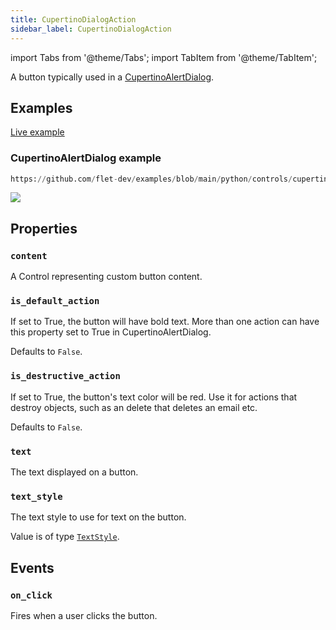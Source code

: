 ```yaml
---
title: CupertinoDialogAction
sidebar_label: CupertinoDialogAction
---
```


import Tabs from '@theme/Tabs';
import TabItem from '@theme/TabItem';

A button typically used in a [CupertinoAlertDialog](/docs/controls/cupertinoalertdialog).

## Examples

[Live example](https://flet-controls-gallery.fly.dev/buttons/cupertinodialogaction)

### CupertinoAlertDialog example


```python reference
https://github.com/flet-dev/examples/blob/main/python/controls/cupertino/cupertino-dialogs-alerts-panels/cupertino-alert-dialog-simple.py
```


<img src="/img/docs/controls/cupertinodialogaction/cupertinoalertdialog.png" className="screenshot-50" />

## Properties

### `content`

A Control representing custom button content.

### `is_default_action`

If set to True, the button will have bold text. More than one action can have this property set to True in
CupertinoAlertDialog.

Defaults to `False`.

### `is_destructive_action`

If set to True, the button's text color will be red. Use it for actions that destroy objects, such as an delete that
deletes an email etc.

Defaults to `False`.

### `text`

The text displayed on a button.

### `text_style`

The text style to use for text on the button.

Value is of type [`TextStyle`](/docs/reference/types/textstyle).

## Events

### `on_click`

Fires when a user clicks the button.
